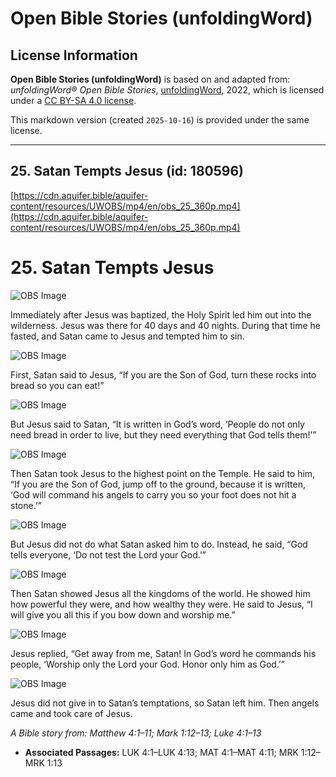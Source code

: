 # Open Bible Stories (unfoldingWord)

## License Information

**Open Bible Stories (unfoldingWord)** is based on and adapted from: _unfoldingWord® Open Bible Stories_, [unfoldingWord](https://unfoldingword.org/utw), 2022, which is licensed under a [CC BY-SA 4.0 license](https://creativecommons.org/licenses/by-sa/4.0/legalcode.en).

This markdown version (created `2025-10-16`) is provided under the same license.



--------------------------------

## 25. Satan Tempts Jesus (id: 180596)

[https://cdn.aquifer.bible/aquifer-content/resources/UWOBS/mp4/en/obs_25_360p.mp4](https://cdn.aquifer.bible/aquifer-content/resources/UWOBS/mp4/en/obs_25_360p.mp4)

25\. Satan Tempts Jesus
=======================

![OBS Image](https://cdn.aquifer.bible/aquifer-content/resources/UWOBS/jpg/360px/obs-en-25-01.jpg)

Immediately after Jesus was baptized, the Holy Spirit led him out into the wilderness. Jesus was there for 40 days and 40 nights. During that time he fasted, and Satan came to Jesus and tempted him to sin.

![OBS Image](https://cdn.aquifer.bible/aquifer-content/resources/UWOBS/jpg/360px/obs-en-25-02.jpg)

First, Satan said to Jesus, “If you are the Son of God, turn these rocks into bread so you can eat!”

![OBS Image](https://cdn.aquifer.bible/aquifer-content/resources/UWOBS/jpg/360px/obs-en-25-03.jpg)

But Jesus said to Satan, “It is written in God’s word, ‘People do not only need bread in order to live, but they need everything that God tells them!’”

![OBS Image](https://cdn.aquifer.bible/aquifer-content/resources/UWOBS/jpg/360px/obs-en-25-04.jpg)

Then Satan took Jesus to the highest point on the Temple. He said to him, “If you are the Son of God, jump off to the ground, because it is written, ‘God will command his angels to carry you so your foot does not hit a stone.’”

![OBS Image](https://cdn.aquifer.bible/aquifer-content/resources/UWOBS/jpg/360px/obs-en-25-05.jpg)

But Jesus did not do what Satan asked him to do. Instead, he said, “God tells everyone, ‘Do not test the Lord your God.’”

![OBS Image](https://cdn.aquifer.bible/aquifer-content/resources/UWOBS/jpg/360px/obs-en-25-06.jpg)

Then Satan showed Jesus all the kingdoms of the world. He showed him how powerful they were, and how wealthy they were. He said to Jesus, “I will give you all this if you bow down and worship me.”

![OBS Image](https://cdn.aquifer.bible/aquifer-content/resources/UWOBS/jpg/360px/obs-en-25-07.jpg)

Jesus replied, “Get away from me, Satan! In God’s word he commands his people, ‘Worship only the Lord your God. Honor only him as God.’”

![OBS Image](https://cdn.aquifer.bible/aquifer-content/resources/UWOBS/jpg/360px/obs-en-25-08.jpg)

Jesus did not give in to Satan’s temptations, so Satan left him. Then angels came and took care of Jesus.

*A Bible story from: Matthew 4:1–11; Mark 1:12–13; Luke 4:1–13*

* **Associated Passages:** LUK 4:1–LUK 4:13; MAT 4:1–MAT 4:11; MRK 1:12–MRK 1:13

